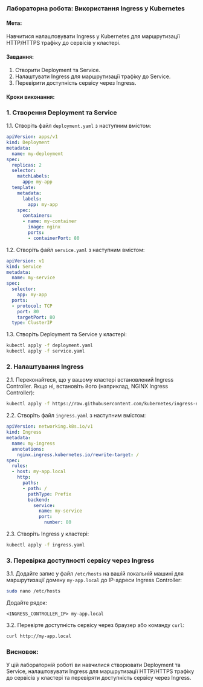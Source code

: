 ### Лабораторна робота: Використання Ingress у Kubernetes

#### Мета:
Навчитися налаштовувати Ingress у Kubernetes для маршрутизації HTTP/HTTPS трафіку до сервісів у кластері.

#### Завдання:
1. Створити Deployment та Service.
2. Налаштувати Ingress для маршрутизації трафіку до Service.
3. Перевірити доступність сервісу через Ingress.

#### Кроки виконання:

### 1. Створення Deployment та Service

1.1. Створіть файл `deployment.yaml` з наступним вмістом:

```yaml
apiVersion: apps/v1
kind: Deployment
metadata:
  name: my-deployment
spec:
  replicas: 2
  selector:
    matchLabels:
      app: my-app
  template:
    metadata:
      labels:
        app: my-app
    spec:
      containers:
      - name: my-container
        image: nginx
        ports:
        - containerPort: 80
```

1.2. Створіть файл `service.yaml` з наступним вмістом:

```yaml
apiVersion: v1
kind: Service
metadata:
  name: my-service
spec:
  selector:
    app: my-app
  ports:
  - protocol: TCP
    port: 80
    targetPort: 80
  type: ClusterIP
```

1.3. Створіть Deployment та Service у кластері:

```sh
kubectl apply -f deployment.yaml
kubectl apply -f service.yaml
```

### 2. Налаштування Ingress

2.1. Переконайтеся, що у вашому кластері встановлений Ingress Controller. Якщо ні, встановіть його (наприклад, NGINX Ingress Controller):

```sh
kubectl apply -f https://raw.githubusercontent.com/kubernetes/ingress-nginx/main/deploy/static/provider/cloud/deploy.yaml
```

2.2. Створіть файл `ingress.yaml` з наступним вмістом:

```yaml
apiVersion: networking.k8s.io/v1
kind: Ingress
metadata:
  name: my-ingress
  annotations:
    nginx.ingress.kubernetes.io/rewrite-target: /
spec:
  rules:
  - host: my-app.local
    http:
      paths:
      - path: /
        pathType: Prefix
        backend:
          service:
            name: my-service
            port:
              number: 80
```

2.3. Створіть Ingress у кластері:

```sh
kubectl apply -f ingress.yaml
```

### 3. Перевірка доступності сервісу через Ingress

3.1. Додайте запис у файл `/etc/hosts` на вашій локальній машині для маршрутизації домену `my-app.local` до IP-адреси Ingress Controller:

```sh
sudo nano /etc/hosts
```

Додайте рядок:

```
<INGRESS_CONTROLLER_IP> my-app.local
```

3.2. Перевірте доступність сервісу через браузер або команду `curl`:

```sh
curl http://my-app.local
```

### Висновок:
У цій лабораторній роботі ви навчилися створювати Deployment та Service, налаштовувати Ingress для маршрутизації HTTP/HTTPS трафіку до сервісів у кластері та перевіряти доступність сервісу через Ingress.